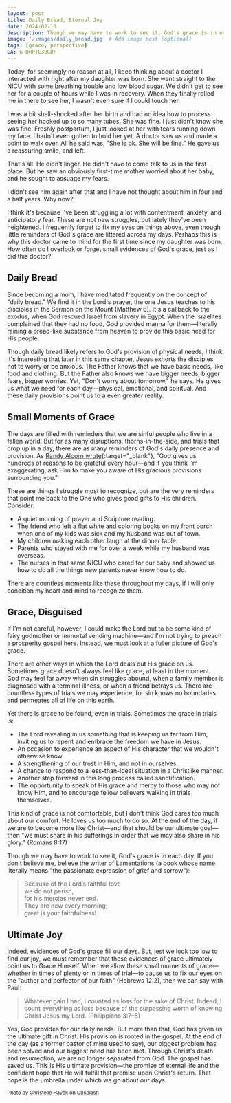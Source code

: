 ```yaml
---
layout: post
title: Daily Bread, Eternal Joy
date: 2024-02-13
description: Though we may have to work to see it, God's grace is in each day. It should point us to the ultimate gift of grace, Christ Himself.
image: '/images/daily_bread.jpg' # Add image post (optional)
tags: [grace, perspective]
GA: G-DHPTC39GDF
---
```

Today, for seemingly no reason at all, I keep thinking about a doctor I interacted with right after my daughter was born. She went straight to the NICU with some breathing trouble and low blood sugar. We didn't get to see her for a couple of hours while I was in recovery. When they finally rolled me in there to see her, I wasn't even sure if I could touch her. 

I was a bit shell-shocked after her birth and had no idea how to process seeing her hooked up to so many tubes. She was fine. I just didn't know she was fine. Freshly postpartum, I just looked at her with tears running down my face. I hadn't even gotten to hold her yet. A doctor saw us and made a point to walk over. All he said was, "She is ok. She will be fine." He gave us a reassuring smile, and left. 

That's all. He didn't linger. He didn't have to come talk to us in the first place. But he saw an obviously first-time mother worried about her baby, and he sought to assuage my fears. 

I didn't see him again after that and I have not thought about him in four and a half years. Why now?

I think it's because I've been struggling a lot with contentment, anxiety, and anticipatory fear. These are not new struggles, but lately they've been heightened. I frequently forget to fix my eyes on things above, even though little reminders of God's grace are littered across my days. Perhaps this is why this doctor came to mind for the first time since my daughter was born. How often do I overlook or forget small evidences of God's grace, just as I did this doctor?

## Daily Bread

Since becoming a mom, I have meditated frequently on the concept of "daily bread." We find it in the Lord's prayer, the one Jesus teaches to his disciples in the Sermon on the Mount (Matthew 6). It's a callback to the exodus, when God rescued Israel from slavery in Egypt. When the Israelites complained that they had no food, God provided manna for them—literally raining a bread-like substance from heaven to provide this basic need for His people. 

Though daily bread likely refers to God's provision of physical needs, I think it's interesting that later in this same chapter, Jesus exhorts the disciples not to worry or be anxious. The Father knows that we have basic needs, like food and clothing. But the Father also knows we have bigger needs, bigger fears, bigger worries. Yet, "Don't worry about tomorrow," he says. He gives us what we need for each day—physical, emotional, and spiritual. And these daily provisions point us to a even greater reality.

## Small Moments of Grace

The days are filled with reminders that we are sinful people who live in a fallen world. But for as many disruptions, thorns-in-the-side, and trials that crop up in a day, there are as many reminders of God's daily presence and provision. As [Randy Alcorn wrote](https://www.epm.org/blog/2023/May/5/gratitude-multiples){:target="_blank"}, "God gives us hundreds of reasons to be grateful every hour—and if you think I’m exaggerating, ask Him to make you aware of His gracious provisions surrounding you."

These are things I struggle most to recognize, but are the very reminders that point me back to the One who gives good gifts to His children. Consider:

* A quiet morning of prayer and Scripture reading.
* The friend who left a flat white and coloring books on my front porch when one of my kids was sick and my husband was out of town.
* My children making each other laugh at the dinner table. 
* Parents who stayed with me for over a week while my husband was overseas. 
* The nurses in that same NICU who cared for our baby and showed us how to do all the things new parents never know how to do. 

There are countless moments like these throughout my days, if I will only condition my heart and mind to recognize them.

## Grace, Disguised

If I'm not careful, however, I could make the Lord out to be some kind of fairy godmother or immortal vending machine—and I'm not trying to preach a prosperity gospel here. Instead, we must look at a fuller picture of God's grace.

There are other ways in which the Lord deals out His grace on us. Sometimes grace doesn't always feel like grace, at least in the moment. God may feel far away when sin struggles abound, when a family member is diagnosed with a terminal illness, or when a friend betrays us. There are countless types of trials we may experience, for sin knows no boundaries and permeates all of life on this earth. 

Yet there is grace to be found, even in trials. Sometimes the grace in trials is:

* The Lord revealing in us something that is keeping us far from Him, inviting us to repent and embrace the freedom we have in Jesus.
* An occasion to experience an aspect of His character that we wouldn't otherwise know.
* A strengthening of our trust in Him, and not in ourselves. 
* A chance to respond to a less-than-ideal situation in a Christlike manner.
* Another step forward in this long process called sanctification. 
* The opportunity to speak of His grace and mercy to those who may not know Him, and to encourage fellow believers walking in trials themselves.

This kind of grace is not comfortable, but I don't think God cares too much about our comfort. He loves us too much to do so. At the end of the day, if we are to become more like Christ—and that should be our ultimate goal—then "we must share in his sufferings in order that we may also share in his glory." (Romans 8:17)

Though we may have to work to see it, God's grace is in each day. If you don't believe me, believe the writer of Lamentations (a book whose name literally means "the passionate expression of grief and sorrow"):

>Because of the Lord’s faithful love  
we do not perish,  
for his mercies never end.  
They are new every morning;  
great is your faithfulness!

## Ultimate Joy

Indeed, evidences of God's grace fill our days. But, lest we look too low to find our joy, we must remember that these evidences of grace ultimately point us to Grace Himself. When we allow these small moments of grace—whether in times of plenty or in times of trial—to cause us to fix our eyes on the "author and perfector of our faith" (Hebrews 12:2), then we can say with Paul:

>Whatever gain I had, I counted as loss for the sake of Christ. Indeed, I count everything as loss because of the surpassing worth of knowing Christ Jesus my Lord. (Philippians 3:7–8)

Yes, God provides for our daily needs. But more than that, God has given us the ultimate gift in Christ. His provision is rooted in the gospel. At the end of the day (as a former pastor of mine used to say), our biggest problem has been solved and our biggest need has been met. Through Christ's death and resurrection, we are no longer separated from God. The gospel has saved us. This is His ultimate provision—the promise of eternal life and the confident hope that He will fulfill that promise upon Christ's return. That hope is the umbrella under which we go about our days.

<sub>Photo by <a href="https://unsplash.com/@christellehayek?utm_content=creditCopyText&utm_medium=referral&utm_source=unsplash">Christelle Hayek</a> on <a href="https://unsplash.com/photos/man-in-blue-and-green-jacket-graffiti-LxByk_9cYZg?utm_content=creditCopyText&utm_medium=referral&utm_source=unsplash">Unsplash</a></sub>
  